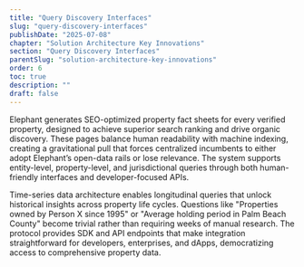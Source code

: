 ```yaml
---
title: "Query Discovery Interfaces"
slug: "query-discovery-interfaces"
publishDate: "2025-07-08"
chapter: "Solution Architecture Key Innovations"
section: "Query Discovery Interfaces"
parentSlug: "solution-architecture-key-innovations"
order: 6
toc: true
description: ""
draft: false
---
```


Elephant generates SEO-optimized property fact sheets for every verified property, designed to achieve superior search
ranking and drive organic discovery. These pages balance human readability with machine indexing, creating a
gravitational pull that forces centralized incumbents to either adopt Elephant’s open-data rails or lose relevance. The
system supports entity-level, property-level, and jurisdictional queries through both human-friendly interfaces and
developer-focused APIs.

Time-series data architecture enables longitudinal queries that unlock historical insights across property life cycles.
Questions like "Properties owned by Person X since 1995" or "Average holding period in Palm Beach County" become trivial
rather than requiring weeks of manual research. The protocol provides SDK and API endpoints that make integration
straightforward for developers, enterprises, and dApps, democratizing access to comprehensive property data.

